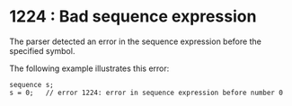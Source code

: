 # 1224 : Bad sequence expression

The parser detected an error in the sequence expression before the specified symbol.

&#x20;

The following example illustrates this error:

```
sequence s;
s = 0;   // error 1224: error in sequence expression before number 0 
```

